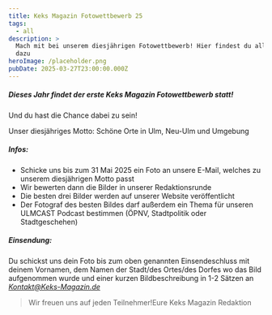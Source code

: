 ```yaml
---
title: Keks Magazin Fotowettbewerb 25
tags:
  - all
description: >
  Mach mit bei unserem diesjährigen Fotowettbewerb! Hier findest du alle Infos
  dazu
heroImage: /placeholder.png
pubDate: 2025-03-27T23:00:00.000Z
---
```


##### Dieses Jahr findet der erste Keks Magazin Fotowettbewerb statt!

Und du hast die Chance dabei zu sein!

Unser diesjähriges Motto: Schöne Orte in Ulm, Neu-Ulm und Umgebung

##### **Infos:**

* Schicke uns bis zum 31 Mai 2025 ein Foto an unsere E-Mail, welches zu unserem diesjährigen Motto passt
* Wir bewerten dann die Bilder in unserer Redaktionsrunde
* Die besten drei Bilder werden auf unserer Website veröffentlicht
* Der Fotograf des besten Bildes darf außerdem ein Thema für unseren ULMCAST Podcast bestimmen (ÖPNV, Stadtpolitik oder Stadtgeschehen)

##### **Einsendung:**

Du schickst uns dein Foto bis zum oben genannten Einsendeschluss mit deinem Vornamen, dem Namen der Stadt/des Ortes/des Dorfes wo das Bild aufgenommen wurde und einer kurzen Bildbeschreibung in 1-2 Sätzen an *[Kontakt@Keks-Magazin.de](mailto:Kontakt@Keks-Magazin.de)*

> Wir freuen uns auf jeden Teilnehmer!Eure Keks Magazin Redaktion
